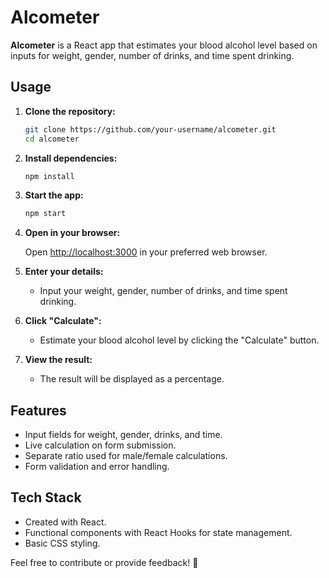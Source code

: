 # Alcometer

**Alcometer** is a React app that estimates your blood alcohol level based on inputs for weight, gender, number of drinks, and time spent drinking.

## Usage

1. **Clone the repository:**

    ```bash
    git clone https://github.com/your-username/alcometer.git
    cd alcometer
    ```

2. **Install dependencies:**

    ```bash
    npm install
    ```

3. **Start the app:**

    ```bash
    npm start
    ```

4. **Open in your browser:**

    Open [http://localhost:3000](http://localhost:3000) in your preferred web browser.

5. **Enter your details:**
   - Input your weight, gender, number of drinks, and time spent drinking.

6. **Click "Calculate":**
   - Estimate your blood alcohol level by clicking the "Calculate" button.

7. **View the result:**
   - The result will be displayed as a percentage.

## Features

- Input fields for weight, gender, drinks, and time.
- Live calculation on form submission.
- Separate ratio used for male/female calculations.
- Form validation and error handling.

## Tech Stack

- Created with React.
- Functional components with React Hooks for state management.
- Basic CSS styling.

Feel free to contribute or provide feedback! 🚀
